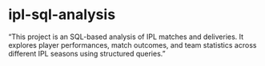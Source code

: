# ipl-sql-analysis
“This project is an SQL-based analysis of IPL matches and deliveries. It explores player performances, match outcomes, and team statistics across different IPL seasons using structured queries.”
